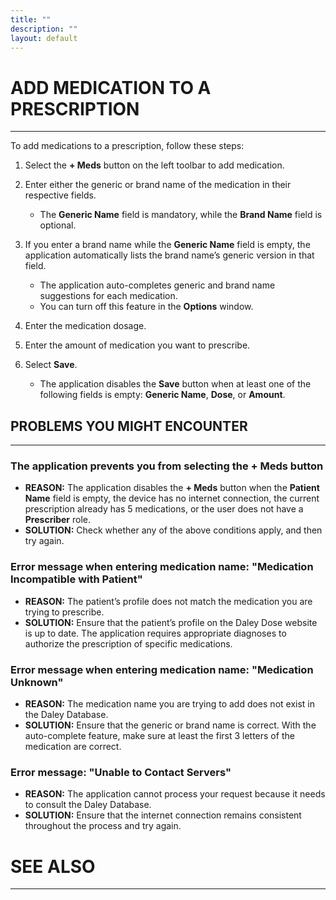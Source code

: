 ```yaml
---
title: ""
description: ""
layout: default
---
```


# **ADD MEDICATION TO A PRESCRIPTION**
---

To add medications to a prescription, follow these steps:

1. Select the **+ Meds** button on the left toolbar to add medication.

2. Enter either the generic or brand name of the medication in their respective fields.  
   - The **Generic Name** field is mandatory, while the **Brand Name** field is optional.

3. If you enter a brand name while the **Generic Name** field is empty, the application automatically lists the brand name’s generic version in that field.  
   - The application auto-completes generic and brand name suggestions for each medication.  
   - You can turn off this feature in the **Options** window.

4. Enter the medication dosage.

5. Enter the amount of medication you want to prescribe.

6. Select **Save**.  
   - The application disables the **Save** button when at least one of the following fields is empty: **Generic Name**, **Dose**, or **Amount**.

## **PROBLEMS YOU MIGHT ENCOUNTER**  
---

### The application prevents you from selecting the **+ Meds** button  
- **REASON:** The application disables the **+ Meds** button when the **Patient Name** field is empty, the device has no internet connection, the current prescription already has 5 medications, or the user does not have a **Prescriber** role.  
- **SOLUTION:** Check whether any of the above conditions apply, and then try again.

### Error message when entering medication name: **"Medication Incompatible with Patient"**  
- **REASON:** The patient’s profile does not match the medication you are trying to prescribe.  
- **SOLUTION:** Ensure that the patient’s profile on the Daley Dose website is up to date. The application requires appropriate diagnoses to authorize the prescription of specific medications.

### Error message when entering medication name: **"Medication Unknown"**  
- **REASON:** The medication name you are trying to add does not exist in the Daley Database.  
- **SOLUTION:** Ensure that the generic or brand name is correct. With the auto-complete feature, make sure at least the first 3 letters of the medication are correct.

### Error message: **"Unable to Contact Servers"**  
- **REASON:** The application cannot process your request because it needs to consult the Daley Database.  
- **SOLUTION:** Ensure that the internet connection remains consistent throughout the process and try again.

# **SEE ALSO**
---
